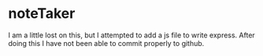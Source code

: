 # noteTaker
I am a little lost on this, but I attempted to add a js file to write express. After doing this I have not been able to commit properly to github.
